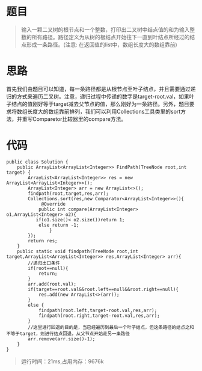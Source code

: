 # 题目
>输入一颗二叉树的根节点和一个整数，打印出二叉树中结点值的和为输入整数的所有路径。路径定义为从树的根结点开始往下一直到叶结点所经过的结点形成一条路径。(注意: 在返回值的list中，数组长度大的数组靠前)
# 思路
首先我们由题目可以知道，每一条路径都是从根节点至叶子结点，并且需要通过递归的方式来遍历二叉树。注意，递归过程中传递的数字是target-root.val，如果叶子结点的值刚好等于target减去父节点的值，那么刚好为一条路径。另外，题目要求将数组长度大的数组靠前排列，我们可以利用Collections工具类里的sort方法，并重写Comparetor比较器里的compare方法。
# 代码
```
public class Solution {
    public ArrayList<ArrayList<Integer>> FindPath(TreeNode root,int target) {
        ArrayList<ArrayList<Integer>> res = new ArrayList<ArrayList<Integer>>();
        ArrayList<Integer> arr = new ArrayList<>();
        findpath(root,target,res,arr);
        Collections.sort(res,new Comparator<ArrayList<Integer>>(){
             @Override
            public int compare(ArrayList<Integer> o1,ArrayList<Integer> o2){
           if(o1.size()< o2.size())return 1;
            else return -1;
                }
        });
        return res;
    }
    public static void findpath(TreeNode root,int target,ArrayList<ArrayList<Integer>> res,ArrayList<Integer> arr){
        //递归出口条件
        if(root==null){
            return;
        }
        arr.add(root.val);
        if(target==root.val&&root.left==null&&root.right==null){
            res.add(new ArrayList<>(arr));
        }
        else {
            findpath(root.left,target-root.val,res,arr);
            findpath(root.right,target-root.val,res,arr);
        }
        //这里进行回退的目的是，当已经遍历到最后一个叶子结点，但这条路径的结点之和不等于target，则进行结点回退，从父节点开始走另一条路径
        arr.remove(arr.size()-1);
    }
}
```
>运行时间：21ms,占用内存：9676k
